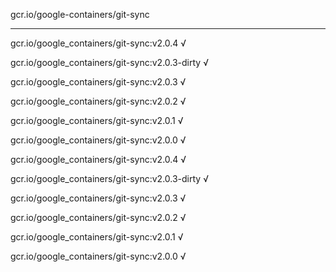 gcr.io/google-containers/git-sync 

----
gcr.io/google_containers/git-sync:v2.0.4 √

gcr.io/google_containers/git-sync:v2.0.3-dirty √

gcr.io/google_containers/git-sync:v2.0.3 √

gcr.io/google_containers/git-sync:v2.0.2 √

gcr.io/google_containers/git-sync:v2.0.1 √

gcr.io/google_containers/git-sync:v2.0.0 √

gcr.io/google_containers/git-sync:v2.0.4 √

gcr.io/google_containers/git-sync:v2.0.3-dirty √

gcr.io/google_containers/git-sync:v2.0.3 √

gcr.io/google_containers/git-sync:v2.0.2 √

gcr.io/google_containers/git-sync:v2.0.1 √

gcr.io/google_containers/git-sync:v2.0.0 √


